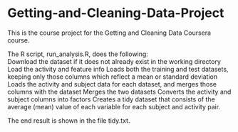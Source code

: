# Getting-and-Cleaning-Data-Project

This is the course project for the Getting and Cleaning Data Coursera course. 

The R script, run_analysis.R, does the following:	
 Download the dataset if it does not already exist in the working directory
 Load the activity and feature info
 Loads both the training and test datasets, keeping only those columns which reflect a mean or standard deviation
 Loads the activity and subject data for each dataset, and merges those columns with the dataset
 Merges the two datasets
 Converts the activity and subject columns into factors
 Creates a tidy dataset that consists of the average (mean) value of each variable for each subject and activity pair.

The end result is shown in the file tidy.txt.
